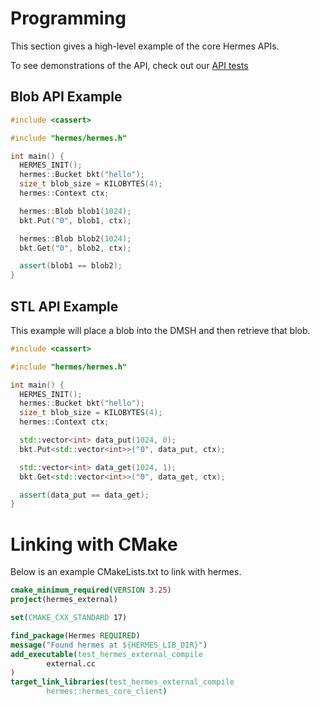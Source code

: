 # Programming

This section gives a high-level example of the core Hermes APIs.

To see demonstrations of the API, check out our [API tests](https://github.com/iowarp/content-transfer-engine/blob/main/test/unit/hermes/test_bucket.cc)

## Blob API Example
```cpp
#include <cassert>

#include "hermes/hermes.h"

int main() {
  HERMES_INIT();
  hermes::Bucket bkt("hello");
  size_t blob_size = KILOBYTES(4);
  hermes::Context ctx;

  hermes::Blob blob1(1024);
  bkt.Put("0", blob1, ctx);

  hermes::Blob blob2(1024);
  bkt.Get("0", blob2, ctx);

  assert(blob1 == blob2);
}
```

## STL API Example

This example will place a blob into the DMSH and then retrieve that blob.

```cpp
#include <cassert>

#include "hermes/hermes.h"

int main() {
  HERMES_INIT();
  hermes::Bucket bkt("hello");
  size_t blob_size = KILOBYTES(4);
  hermes::Context ctx;

  std::vector<int> data_put(1024, 0);
  bkt.Put<std::vector<int>>("0", data_put, ctx);

  std::vector<int> data_get(1024, 1);
  bkt.Get<std::vector<int>>("0", data_get, ctx);

  assert(data_put == data_get);
}
```

# Linking with CMake

Below is an example CMakeLists.txt to link with hermes.

```cmake
cmake_minimum_required(VERSION 3.25)
project(hermes_external)

set(CMAKE_CXX_STANDARD 17)

find_package(Hermes REQUIRED)
message("Found hermes at ${HERMES_LIB_DIR}")
add_executable(test_hermes_external_compile
        external.cc
)
target_link_libraries(test_hermes_external_compile
        hermes::hermes_core_client)
```